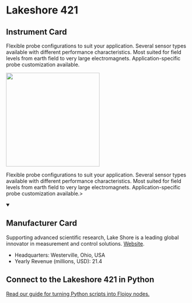 
# Lakeshore 421

## Instrument Card

<div className="flex">

<div>

Flexible probe configurations to suit your application.
Several sensor types available with different performance characteristics.
Most suited for field levels from earth field to very large electromagnets.
Application-specific probe customization available.

</div>

<img width="256" src="https://v5.airtableusercontent.com/v1/19/19/1691539200000/icPwgtuWWp0yDqA36hMzmQ/nxSJitLaNaEkebzGUdZPvusvCpwtyIws9rc5Dyy4BOyEoEloVsJJMSCHxjsjO-C3s9zPfkK-zh-krhXukr28jz_sN5Ax7txWcVQxSC0pd_k/wjMZTCMl0UTeQ-c91T9NNFYXmM6q_LpmX0I7u-CcHP8"/>

</div>

Flexible probe configurations to suit your application.
Several sensor types available with different performance characteristics.
Most suited for field levels from earth field to very large electromagnets.
Application-specific probe customization available.>

<details open>
<summary><h2>Manufacturer Card</h2></summary>

Supporting advanced scientific research, Lake Shore is a leading global innovator in measurement and control solutions. <a href="https://www.lakeshore.com/home">Website</a>.

<ul>
  <li>Headquarters: Westerville, Ohio, USA</li>
  <li>Yearly Revenue (millions, USD): 21.4</li>
</ul>
</details>

## Connect to the Lakeshore 421 in Python

[Read our guide for turning Python scripts into Flojoy nodes.](https://docs.flojoy.ai/custom-nodes/creating-custom-node/)


